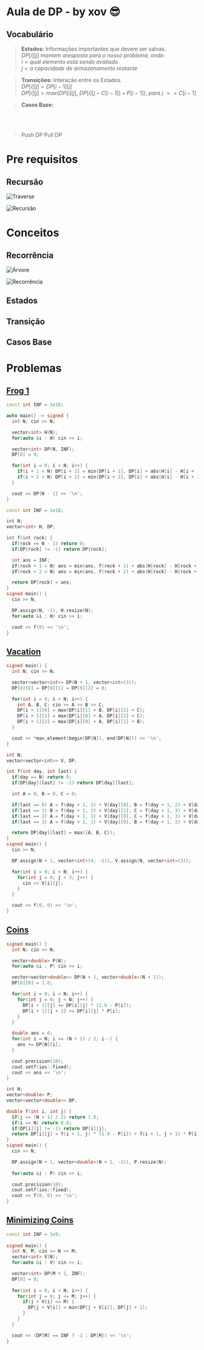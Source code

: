# Aula de DP - by xov 😎

## Vocabulário

> **Estados:** Informações importantes que devem ser salvas. <br>
$DP[i][j] \ mantem \ a resposta \ para \ o \ nosso \ problema, \ onde:$ <br>
$i = qual \ elemento \ está \ sendo \ avaliado$ <br>
$j = a \ capacidade \ de \ armazenamento \ restante$

<!-- continuar a partir daqui -->
> **Transições:** Interação entre os Estados. <br>
$DP[i][j] = DP[i - 1][j]$ <br>
$DP[i][j] = max(DP[i][j], \ DP[i][j - C[i - 1]] + P[i - 1]), \ para \ j \ >= C[i - 1]$

> **Casos Base:** <br>

<br>
<br>

> Push DP
> Pull DP

# Pre requisitos

## Recursão
![Traverse](https://b2316719.smushcdn.com/2316719/wp-content/uploads/2022/11/dfs_animated-1.gif?size=1200x693&lossy=1&strip=1&webp=1)

![Recursão](https://i.gifer.com/origin/54/545ab8eb59b6f6c2e9cee90c944d35eb_w200.gif)

# Conceitos

## Recorrência

![Árvore](https://i.stack.imgur.com/QVSdv.png)

![Recorrência](https://www.fatalerrors.org/images/blog/87a71d9c97ecc4c6d0d936adab430b04.jpg)

## Estados

## Transição

## Casos Base


# Problemas

## [Frog 1](https://atcoder.jp/contests/dp/tasks/dp_a)

```c++
const int INF = 1e18;

auto main() -> signed {
  int N; cin >> N;

  vector<int> H(N);
  for(auto &i : H) cin >> i;

  vector<int> DP(N, INF);
  DP[0] = 0;

  for(int i = 0; i < N; i++) {
    if(i + 1 < N) DP[i + 1] = min(DP[i + 1], DP[i] + abs(H[i] - H[i + 1]));
    if(i + 2 < N) DP[i + 2] = min(DP[i + 2], DP[i] + abs(H[i] - H[i + 2]));
  }

  cout << DP[N - 1] << '\n';
}
```

```c++
const int INF = 1e18;

int N;
vector<int> H, DP;

int f(int rock) {
  if(rock == N - 1) return 0;
  if(DP[rock] != -1) return DP[rock];

  int ans = INF;
  if(rock + 1 < N) ans = min(ans, f(rock + 1) + abs(H[rock] - H[rock + 1]));
  if(rock + 2 < N) ans = min(ans, f(rock + 2) + abs(H[rock] - H[rock + 2]));

  return DP[rock] = ans;
}
signed main() {
  cin >> N;

  DP.assign(N, -1), H.resize(N);
  for(auto &i : H) cin >> i;

  cout << f(0) << '\n';
}
```

## [Vacation](https://atcoder.jp/contests/dp/tasks/dp_c)

```c++
signed main() {
  int N; cin >> N;

  vector<vector<int>> DP(N + 1, vector<int>(3));
  DP[0][0] = DP[0][1] = DP[0][2] = 0;

  for(int i = 0; i < N; i++) {
    int A, B, C; cin >> A >> B >> C;
    DP[i + 1][0] = max(DP[i][1] + B, DP[i][2] + C);
    DP[i + 1][1] = max(DP[i][0] + A, DP[i][2] + C);
    DP[i + 1][2] = max(DP[i][0] + A, DP[i][1] + B);
  }

  cout << *max_element(begin(DP[N]), end(DP[N])) << '\n';
}
```

```c++
int N;
vector<vector<int>> V, DP;

int f(int day, int last) {
  if(day == N) return 0;
  if(DP[day][last] != -1) return DP[day][last];

  int A = 0, B = 0, C = 0;

  if(last == 0) A = f(day + 1, 1) + V[day][0], B = f(day + 1, 2) + V[day][1], C = f(day + 1, 3) + V[day][2];
  if(last == 1) B = f(day + 1, 2) + V[day][1], C = f(day + 1, 3) + V[day][2];
  if(last == 2) A = f(day + 1, 1) + V[day][0], C = f(day + 1, 3) + V[day][2];
  if(last == 3) A = f(day + 1, 1) + V[day][0], B = f(day + 1, 2) + V[day][1];

  return DP[day][last] = max({A, B, C});
}
signed main() {
  cin >> N;

  DP.assign(N + 1, vector<int>(4, -1)), V.assign(N, vector<int>(3));

  for(int i = 0; i < N; i++) {
    for(int j = 0; j < 3; j++) {
      cin >> V[i][j];
    }
  }

  cout << f(0, 0) << '\n';
}
```

## [Coins](https://atcoder.jp/contests/dp/tasks/dp_i)

```c++
signed main() {
  int N; cin >> N;

  vector<double> P(N);
  for(auto &i : P) cin >> i;

  vector<vector<double>> DP(N + 1, vector<double>(N + 1));
  DP[0][0] = 1.0;

  for(int i = 0; i < N; i++) {
    for(int j = 0; j < N; j++) {
      DP[i + 1][j] += DP[i][j] * (1.0 - P[i]);
      DP[i + 1][j + 1] += DP[i][j] * P[i];
    }
  }

  double ans = 0;
  for(int i = N; i >= (N + 1) / 2; i--) {
    ans += DP[N][i];
  }

  cout.precision(10);
  cout.setf(ios::fixed);
  cout << ans << '\n';
}
```

```c++
int N;
vector<double> P;
vector<vector<double>> DP;

double f(int i, int j) {
  if(j >= (N + 1) / 2) return 1.0;
  if(i == N) return 0.0;
  if(DP[i][j] != -1) return DP[i][j];
  return DP[i][j] = f(i + 1, j) * (1.0 - P[i]) + f(i + 1, j + 1) * P[i];
}
signed main() {
  cin >> N;

  DP.assign(N + 1, vector<double>(N + 1, -1)), P.resize(N);
  
  for(auto &i : P) cin >> i;

  cout.precision(10);
  cout.setf(ios::fixed);
  cout << f(0, 0) << '\n';
}
```

## [Minimizing Coins](https://cses.fi/problemset/task/1634/)

```c++
const int INF = 1e9;
 
signed main() {
  int N, M; cin >> N >> M;
  vector<int> V(N);
  for(auto &i : V) cin >> i;

  vector<int> DP(M + 1, INF);
  DP[0] = 0;
  
  for(int i = 0; i < N; i++) {
    for(int j = 0; j <= M; j++) {
      if(j + V[i] <= M) {
        DP[j + V[i]] = min(DP[j + V[i]], DP[j] + 1);
      }
    }
  }

  cout << (DP[M] == INF ? -1 : DP[M]) << '\n';
}
```
